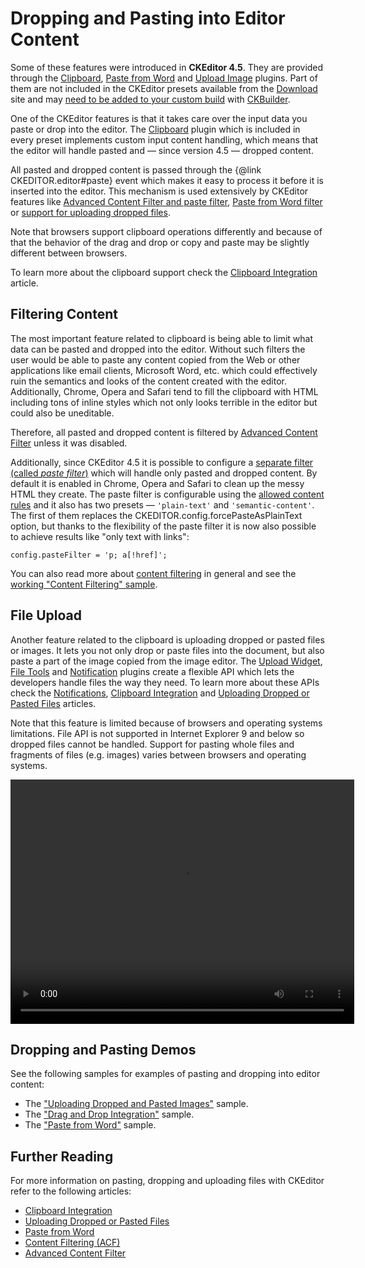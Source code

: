 <!--
Copyright (c) 2003-2017, CKSource - Frederico Knabben. All rights reserved.
For licensing, see LICENSE.md.
-->

# Dropping and Pasting into Editor Content

<p class="requirements">
	Some of these features were introduced in <strong>CKEditor 4.5</strong>. They are provided through the <a href="https://ckeditor.com/cke4/addon/clipboard">Clipboard</a>, <a href="https://ckeditor.com/cke4/addon/pastefromword">Paste from Word</a> and <a href="https://ckeditor.com/cke4/addon/uploadimage">Upload Image</a> plugins. Part of them are not included in the CKEditor presets available from the <a href="http://ckeditor.com/download">Download</a> site and may <a href="#!/guide/dev_plugins">need to be added to your custom build</a> with <a href="http://ckeditor.com/builder">CKBuilder</a>.
</p>

One of the CKEditor features is that it takes care over the input data you paste or drop into the editor. The [Clipboard](https://ckeditor.com/cke4/addon/clipboard) plugin which is included in every preset implements custom input content handling, which means that the editor will handle pasted and &mdash; since version 4.5 &mdash; dropped content.

All pasted and dropped content is passed through the {@link CKEDITOR.editor#paste} event which makes it easy to process it before it is inserted into the editor. This mechanism is used extensively by CKEditor features like [Advanced Content Filter and paste filter](#!/guide/dev_drop_paste-section-filtering), [Paste from Word filter](#!/guide/dev_paste_from_word) or [support for uploading dropped files](#!/guide/dev_drop_paste-section-file-upload).

Note that browsers support clipboard operations differently and because of that the behavior of the drag and drop or copy and paste may be slightly different between browsers.

To learn more about the clipboard support check the [Clipboard Integration](#!/guide/dev_clipboard) article.

## Filtering Content

The most important feature related to clipboard is being able to limit what data can be pasted and dropped into the editor. Without such filters the user would be able to paste any content copied from the Web or other applications like email clients, Microsoft Word, etc. which could effectively ruin the semantics and looks of the content created with the editor. Additionally, Chrome, Opera and Safari tend to fill the clipboard with HTML including tons of inline styles which not only looks terrible in the editor but could also be uneditable.

Therefore, all pasted and dropped content is filtered by [Advanced Content Filter](#!/guide/dev_advanced_content_filter) unless it was disabled.

Additionally, since CKEditor 4.5 it is possible to configure a [separate filter (called *paste filter*)](#!/guide/dev_advanced_content_filter-section-filtering-pasted-and-dropped-content) which will handle only pasted and dropped content. By default it is enabled in Chrome, Opera and Safari to clean up the messy HTML they create. The paste filter is configurable using the [allowed content rules](#!/guide/dev_allowed_content_rules) and it also has two presets &mdash; `'plain-text'` and `'semantic-content'`. The first of them replaces the CKEDITOR.config.forcePasteAsPlainText option, but thanks to the flexibility of the paste filter it is now also possible to achieve results like "only text with links":

	config.pasteFilter = 'p; a[!href]';

You can also read more about [content filtering](#!/guide/dev_acf) in general and see the [working "Content Filtering" sample](https://sdk.ckeditor.com/samples/acf.html).

## File Upload

Another feature related to the clipboard is uploading dropped or pasted files or images. It lets you not only drop or paste files into the document, but also paste a part of the image copied from the image editor. The [Upload Widget](https://ckeditor.com/cke4/addon/uploadwidget), [File Tools](https://ckeditor.com/cke4/addon/filetools) and [Notification](https://ckeditor.com/cke4/addon/notification) plugins create a flexible API which lets the developers handle files the way they need. To learn more about these APIs check the [Notifications](#!/guide/dev_notifications), [Clipboard Integration](#!/guide/dev_clipboard) and [Uploading Dropped or Pasted Files](#!/guide/dev_file_upload) articles.

Note that this feature is limited because of browsers and operating systems limitations. File API is not supported in Internet Explorer 9 and below so dropped files cannot be handled. Support for pasting whole files and fragments of files (e.g. images) varies between browsers and operating systems.

<video width="550" height="391" controls>
	<source src="guides/dev_drop_paste/upload.mp4" type="video/mp4" />
</video>

## Dropping and Pasting Demos

See the following samples for examples of pasting and dropping into editor content:

* The ["Uploading Dropped and Pasted Images"](https://sdk.ckeditor.com/samples/fileupload.html#uploading-dropped-and-pasted-images) sample.
* The ["Drag and Drop Integration"](https://sdk.ckeditor.com/samples/draganddrop.html) sample.
* The ["Paste from Word"](https://sdk.ckeditor.com/samples/pastefromword.html) sample.

## Further Reading

For more information on pasting, dropping and uploading files with CKEditor refer to the following articles:

* [Clipboard Integration](#!/guide/dev_clipboard)
* [Uploading Dropped or Pasted Files](#!/guide/dev_file_upload)
* [Paste from Word](#!/guide/dev_paste_from_word)
* [Content Filtering (ACF)](#!/guide/dev_acf)
* [Advanced Content Filter](#!/guide/dev_advanced_content_filter)
